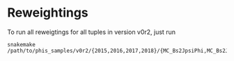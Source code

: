 # Reweightings

To run all reweigtings for all tuples in version v0r2, just run
```
snakemake /path/to/phis_samples/v0r2/{2015,2016,2017,2018}/{MC_Bs2JpsiPhi,MC_Bs2JpsiPhi_dG0,MC_Bd2JpsiKstar,Bs2JpsiPhi,Bd2JpsiKstar}/DATEFLAG_kinWeight.root
```


